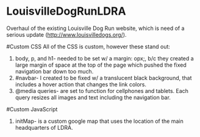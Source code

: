 # LouisvilleDogRunLDRA
Overhaul of the existing Louisville Dog Run website, which is need of a serious update (http://www.louisvilledogs.org/).

#Custom CSS
All of the CSS is custom, however these stand out:
1. body, p, and h1- needed to be set w/ a margin: opx;, b/c they created a large margin of space at the 
top of the page which pushed the fixed navigation bar down too much. 
2. #navbar- I created to be fixed w/ a translucent black background, that includes a hover action that changes the link colors.  
3. @media queries- are set to function for cellphones and tablets. Each query resizes all images and text including the navigation bar. 

#Custom JavaScript 
1. initMap- is a custom google map that uses the location of the main headquarters of LDRA.

